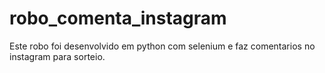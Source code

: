 # robo_comenta_instagram
Este robo foi desenvolvido em python com selenium e faz comentarios no instagram para sorteio.
